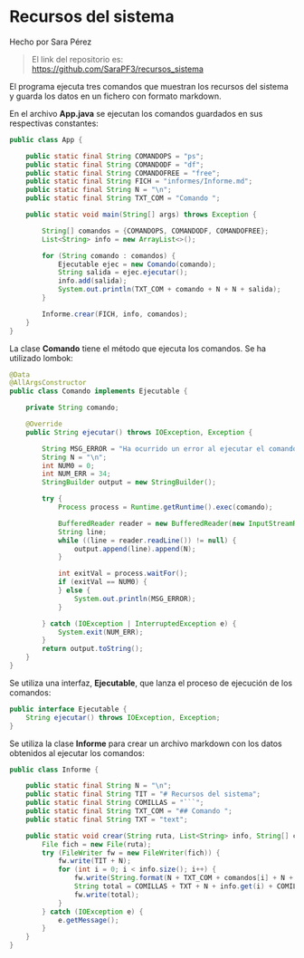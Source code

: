 # Recursos del sistema

Hecho por Sara Pérez

> El link del repositorio es: <https://github.com/SaraPF3/recursos_sistema>

El programa ejecuta tres comandos que muestran los recursos del sistema y guarda los datos en un fichero con formato markdown.

En el archivo **App.java** se ejecutan los comandos guardados en sus respectivas constantes:

```java
public class App {

    public static final String COMANDOPS = "ps";
    public static final String COMANDODF = "df";
    public static final String COMANDOFREE = "free";
    public static final String FICH = "informes/Informe.md";
    public static final String N = "\n";
    public static final String TXT_COM = "Comando ";

    public static void main(String[] args) throws Exception {

        String[] comandos = {COMANDOPS, COMANDODF, COMANDOFREE};
        List<String> info = new ArrayList<>(); 

        for (String comando : comandos) {
            Ejecutable ejec = new Comando(comando);
            String salida = ejec.ejecutar();
            info.add(salida);
            System.out.println(TXT_COM + comando + N + N + salida);
        }

        Informe.crear(FICH, info, comandos);
    }
}
```

La clase **Comando** tiene el método que ejecuta los comandos. Se ha utilizado lombok:

```java
@Data
@AllArgsConstructor
public class Comando implements Ejecutable {

    private String comando;

    @Override
    public String ejecutar() throws IOException, Exception {

        String MSG_ERROR = "Ha ocurrido un error al ejecutar el comando.";
        String N = "\n";
        int NUM0 = 0;
        int NUM_ERR = 34;
        StringBuilder output = new StringBuilder();

        try {
            Process process = Runtime.getRuntime().exec(comando);

            BufferedReader reader = new BufferedReader(new InputStreamReader(process.getInputStream()));
            String line;
            while ((line = reader.readLine()) != null) {
                output.append(line).append(N);
            }

            int exitVal = process.waitFor();
            if (exitVal == NUM0) {
            } else {
                System.out.println(MSG_ERROR);
            }

        } catch (IOException | InterruptedException e) {
            System.exit(NUM_ERR);
        }
        return output.toString();
    }
}
```

Se utiliza una interfaz, **Ejecutable**, que lanza el proceso de ejecución de los comandos:

```java
public interface Ejecutable {
    String ejecutar() throws IOException, Exception;
}
```

Se utiliza la clase **Informe** para crear un archivo markdown con los datos obtenidos al ejecutar los comandos:

```java
public class Informe {

    public static final String N = "\n";
    public static final String TIT = "# Recursos del sistema";
    public static final String COMILLAS = "```";
    public static final String TXT_COM = "## Comando ";
    public static final String TXT = "text";

    public static void crear(String ruta, List<String> info, String[] comandos) {
        File fich = new File(ruta);
        try (FileWriter fw = new FileWriter(fich)) {
            fw.write(TIT + N);
            for (int i = 0; i < info.size(); i++) {
                fw.write(String.format(N + TXT_COM + comandos[i] + N + N));
                String total = COMILLAS + TXT + N + info.get(i) + COMILLAS + N;
                fw.write(total);
            }
        } catch (IOException e) {
            e.getMessage();
        }
    }
}
```
